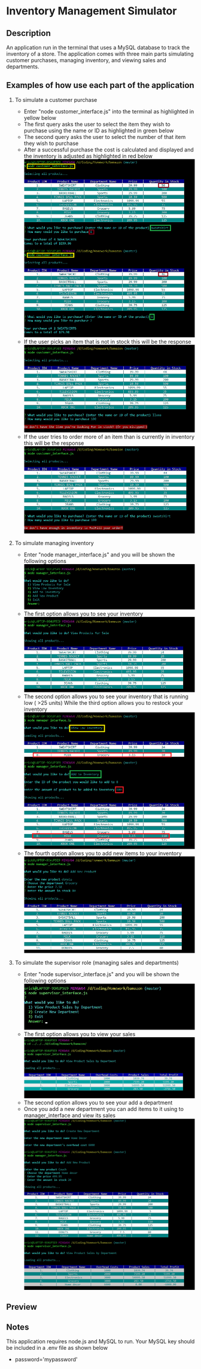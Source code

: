 # Inventory Management Simulator


## Description

An application run in the terminal that uses a MySQL database to track the inventory of a store. The application comes with three main parts simulating customer purchases, managing inventory, and viewing sales and departments.

## Examples of how use each part of the application

1. To simulate a customer purchase
    * Enter "node customer_interface.js" into the terminal as highlighted in yellow below
    * The first query asks the user to select the item they wish to purchase using the name or ID as highlighted in green below
    * The second query asks the user to select the number of that item they wish to purchase
    * After a successful purchase the cost is calculated and displayed and the inventory is adjusted as highlighted in red below
    ![Screenshot](Images/Customer-Interface.png)
    * If the user picks an item that is not in stock this will be the response
    ![Screenshot](Images/not-in-stock.png)
    * If the user tries to order more of an item than is currently in inventory this will be the response
    ![Screenshot](Images/not-enough-inventory.png)
   
   
 2. To simulate managing inventory
    * Enter "node manager_interface.js" and you will be shown the following options
    ![Screenshot](Images/manager-interface.png)
    * The first option allows you to see your inventory
    ![Screenshot](Images/view-inventory.png)
    * The second option allows you to see your inventory that is running low ( >25 units)
      While the third option allows you to restock your inventory 
    ![Screenshot](Images/low-add-inventory.png)
    * The fourth option allows you to add new items to your inventory
    ![Screenshot](Images/add-product.png)
    
 3. To simulate the supervisor role (managing sales and departments)
    * Enter "node supervisor_interface.js" and you will be shown the following options
    ![Screenshot](Images/supervisor_interface.png)
    * The first option allows you to view your sales
    ![Screenshot](Images/view-sales.png)
    * The second option allows you to see your add a department
    * Once you add a new department you can add items to it using to manager_interface and view its sales
    ![Screenshot](Images/add-department.png)
  


## Preview


## Notes

This application requires node.js and MySQL to run. Your MySQL key should be included in a .env file as shown below

  * password='mypassword'
